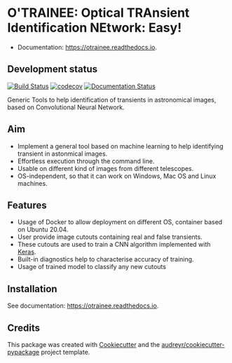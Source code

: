 # O'TRAINEE: Optical TRAnsient Identification NEtwork: Easy!

* Documentation: https://otrainee.readthedocs.io.

Development status
--------------------

[![Build Status](https://travis-ci.com/dcorre/otrainee.svg?branch=master)](https://travis-ci.com/dcorre/otrainee)
[![codecov](https://codecov.io/gh/dcorre/otrainee/branch/master/graphs/badge.svg)](https://codecov.io/gh/dcorre/otrainee/branch/master)
[![Documentation Status](https://readthedocs.org/projects/otrainee/badge/?version=latest)](https://otrainee.readthedocs.io/en/latest/?badge=latest)


Generic Tools to help identification of transients in astronomical images, based on Convolutional Neural Network.

Aim
---

* Implement a general tool based on machine learning to help identifying transient in astonmical images. 
* Effortless execution through the command line.
* Usable on different kind of images from different telescopes.
* OS-independent, so that it can work on Windows, Mac OS and Linux machines.



Features
--------

* Usage of Docker to allow deployment on different OS, container based on Ubuntu 20.04.   
* User provide image cutouts containing real and false transients.   
* These cutouts are used to train a CNN algorithm implemented with [Keras](https://keras.io/).   
* Built-in diagnostics help to characterise accuracy of training.   
* Usage of trained model to classify any new cutouts


Installation
------------

See documentation: https://otrainee.readthedocs.io.


Credits
-------

This package was created with [Cookiecutter](https://github.com/audreyr/cookiecutter) and the [audreyr/cookiecutter-pypackage](https://github.com/audreyr/cookiecutter-pypackage) project template.
